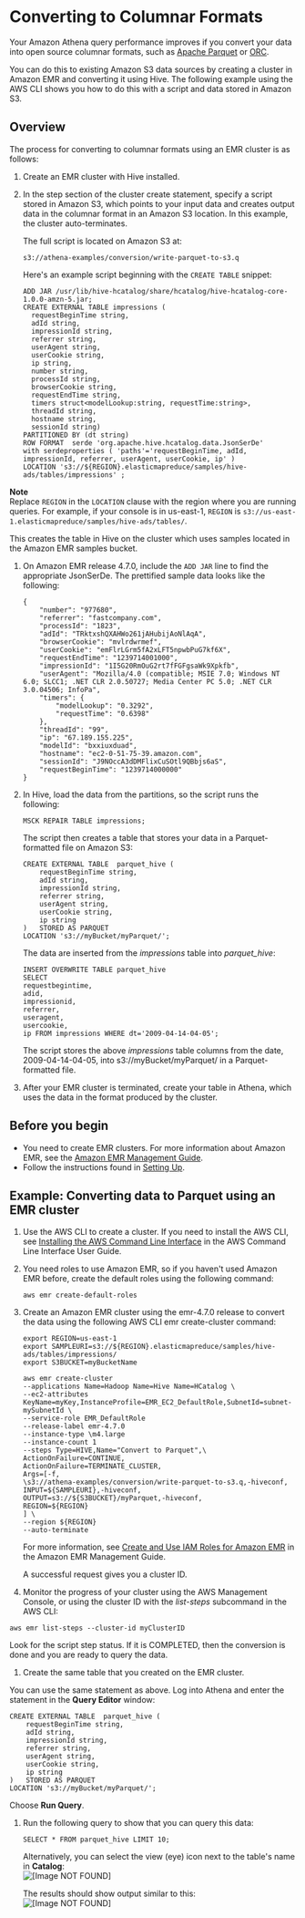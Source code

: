 # Converting to Columnar Formats<a name="convert-to-columnar"></a>

Your Amazon Athena query performance improves if you convert your data into open source columnar formats, such as [Apache Parquet](https://parquet.apache.org) or [ORC](https://orc.apache.org/)\.

You can do this to existing Amazon S3 data sources by creating a cluster in Amazon EMR and converting it using Hive\. The following example using the AWS CLI shows you how to do this with a script and data stored in Amazon S3\.

## Overview<a name="overview"></a>

The process for converting to columnar formats using an EMR cluster is as follows:

1. Create an EMR cluster with Hive installed\.

1. In the step section of the cluster create statement, specify a script stored in Amazon S3, which points to your input data and creates output data in the columnar format in an Amazon S3 location\. In this example, the cluster auto\-terminates\.

   The full script is located on Amazon S3 at:

   ```
   s3://athena-examples/conversion/write-parquet-to-s3.q
   ```

   Here's an example script beginning with the `CREATE TABLE` snippet:

   ```
   ADD JAR /usr/lib/hive-hcatalog/share/hcatalog/hive-hcatalog-core-1.0.0-amzn-5.jar;
   CREATE EXTERNAL TABLE impressions (
     requestBeginTime string,
     adId string,
     impressionId string,
     referrer string,
     userAgent string,
     userCookie string,
     ip string,
     number string,
     processId string,
     browserCookie string,
     requestEndTime string,
     timers struct<modelLookup:string, requestTime:string>,
     threadId string,
     hostname string,
     sessionId string)
   PARTITIONED BY (dt string)
   ROW FORMAT  serde 'org.apache.hive.hcatalog.data.JsonSerDe'
   with serdeproperties ( 'paths'='requestBeginTime, adId, impressionId, referrer, userAgent, userCookie, ip' )
   LOCATION 's3://${REGION}.elasticmapreduce/samples/hive-ads/tables/impressions' ;
   ```
**Note**  
Replace `REGION` in the `LOCATION` clause with the region where you are running queries\. For example, if your console is in us\-east\-1, `REGION` is `s3://us-east-1.elasticmapreduce/samples/hive-ads/tables/`\.

   This creates the table in Hive on the cluster which uses samples located in the Amazon EMR samples bucket\. 

1. On Amazon EMR release 4\.7\.0, include the `ADD JAR` line to find the appropriate JsonSerDe\. The prettified sample data looks like the following:

   ```
   {
       "number": "977680",
       "referrer": "fastcompany.com",
       "processId": "1823",
       "adId": "TRktxshQXAHWo261jAHubijAoNlAqA",
       "browserCookie": "mvlrdwrmef",
       "userCookie": "emFlrLGrm5fA2xLFT5npwbPuG7kf6X",
       "requestEndTime": "1239714001000",
       "impressionId": "1I5G20RmOuG2rt7fFGFgsaWk9Xpkfb",
       "userAgent": "Mozilla/4.0 (compatible; MSIE 7.0; Windows NT 6.0; SLCC1; .NET CLR 2.0.50727; Media Center PC 5.0; .NET CLR 3.0.04506; InfoPa",
       "timers": {
           "modelLookup": "0.3292",
           "requestTime": "0.6398"
       },
       "threadId": "99",
       "ip": "67.189.155.225",
       "modelId": "bxxiuxduad",
       "hostname": "ec2-0-51-75-39.amazon.com",
       "sessionId": "J9NOccA3dDMFlixCuSOtl9QBbjs6aS",
       "requestBeginTime": "1239714000000"
   }
   ```

1. In Hive, load the data from the partitions, so the script runs the following:

   ```
   MSCK REPAIR TABLE impressions;
   ```

   The script then creates a table that stores your data in a Parquet\-formatted file on Amazon S3:

   ```
   CREATE EXTERNAL TABLE  parquet_hive (
       requestBeginTime string,
       adId string,
       impressionId string,
       referrer string,
       userAgent string,
       userCookie string,
       ip string
   )   STORED AS PARQUET
   LOCATION 's3://myBucket/myParquet/';
   ```

   The data are inserted from the *impressions* table into *parquet\_hive*:

   ```
   INSERT OVERWRITE TABLE parquet_hive
   SELECT
   requestbegintime,
   adid,
   impressionid,
   referrer,
   useragent,
   usercookie,
   ip FROM impressions WHERE dt='2009-04-14-04-05';
   ```

   The script stores the above *impressions* table columns from the date, 2009\-04\-14\-04\-05, into s3://myBucket/myParquet/ in a Parquet\-formatted file\. 

1. After your EMR cluster is terminated, create your table in Athena, which uses the data in the format produced by the cluster\.

## Before you begin<a name="prerequisites"></a>
+ You need to create EMR clusters\. For more information about Amazon EMR, see the [Amazon EMR Management Guide](http://docs.aws.amazon.com/emr/latest/ManagementGuide/)\.
+ Follow the instructions found in [Setting Up](setting-up.md)\.

## Example: Converting data to Parquet using an EMR cluster<a name="example-converting-data-to-parquet-using-an-emr-cluster"></a>

1. Use the AWS CLI to create a cluster\. If you need to install the AWS CLI, see [Installing the AWS Command Line Interface](http://docs.aws.amazon.com/cli/latest/userguide/installing.html) in the AWS Command Line Interface User Guide\.

1. You need roles to use Amazon EMR, so if you haven't used Amazon EMR before, create the default roles using the following command:

   ```
   aws emr create-default-roles
   ```

1. Create an Amazon EMR cluster using the emr\-4\.7\.0 release to convert the data using the following AWS CLI emr create\-cluster command:

   ```
   export REGION=us-east-1
   export SAMPLEURI=s3://${REGION}.elasticmapreduce/samples/hive-ads/tables/impressions/
   export S3BUCKET=myBucketName
   
   aws emr create-cluster 
   --applications Name=Hadoop Name=Hive Name=HCatalog \
   --ec2-attributes KeyName=myKey,InstanceProfile=EMR_EC2_DefaultRole,SubnetId=subnet-mySubnetId \
   --service-role EMR_DefaultRole 
   --release-label emr-4.7.0 
   --instance-type \m4.large 
   --instance-count 1 
   --steps Type=HIVE,Name="Convert to Parquet",\
   ActionOnFailure=CONTINUE,
   ActionOnFailure=TERMINATE_CLUSTER,
   Args=[-f,
   \s3://athena-examples/conversion/write-parquet-to-s3.q,-hiveconf,
   INPUT=${SAMPLEURI},-hiveconf,
   OUTPUT=s3://${S3BUCKET}/myParquet,-hiveconf,
   REGION=${REGION}
   ] \
   --region ${REGION} 
   --auto-terminate
   ```

   For more information, see [Create and Use IAM Roles for Amazon EMR](http://docs.aws.amazon.com/emr/latest/ManagementGuide/emr-iam-roles-creatingroles.html) in the Amazon EMR Management Guide\.

   A successful request gives you a cluster ID\.

1.  Monitor the progress of your cluster using the AWS Management Console, or using the cluster ID with the *list\-steps* subcommand in the AWS CLI:

   ```
   aws emr list-steps --cluster-id myClusterID
   ```

   Look for the script step status\. If it is COMPLETED, then the conversion is done and you are ready to query the data\.

1.  Create the same table that you created on the EMR cluster\.

   You can use the same statement as above\. Log into Athena and enter the statement in the **Query Editor** window:

   ```
   CREATE EXTERNAL TABLE  parquet_hive (
       requestBeginTime string,
       adId string,
       impressionId string,
       referrer string,
       userAgent string,
       userCookie string,
       ip string
   )   STORED AS PARQUET
   LOCATION 's3://myBucket/myParquet/';
   ```

   Choose **Run Query**\.

1. Run the following query to show that you can query this data:

   ```
   SELECT * FROM parquet_hive LIMIT 10;
   ```

   Alternatively, you can select the view \(eye\) icon next to the table's name in **Catalog**:  
![\[Image NOT FOUND\]](http://docs.aws.amazon.com/athena/latest/ug/images/parquet_hive_view.png)

   The results should show output similar to this:  
![\[Image NOT FOUND\]](http://docs.aws.amazon.com/athena/latest/ug/images/parquet_query.png)